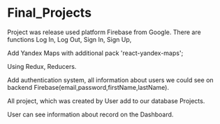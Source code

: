 # Final_Projects

Project was release used platform Firebase from Google.
There are functions Log In, Log Out, Sign In, Sign Up,

Add Yandex Maps with additional pack 'react-yandex-maps';

Using Redux, Reducers.

Add authentication system, all information about users we could see 
on backend Firebase(email,password,firstName,lastName).

All project, which was created by User add to our database Projects.

User can see information about record on the Dashboard. 



